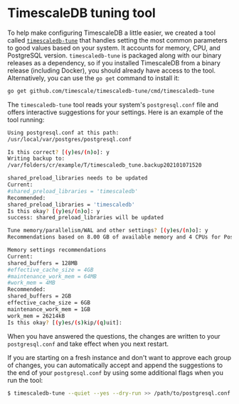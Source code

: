 # TimescaleDB tuning tool
To help make configuring TimescaleDB a little easier, we created a tool called
[`timescaledb-tune`][tstune] that handles setting the most common parameters to
good values based on your system. It accounts for memory, CPU, and PostgreSQL
version. `timescaledb-tune` is packaged along with our binary releases as a
dependency, so if you installed TimescaleDB from a binary release (including
Docker), you should already have access to the tool. Alternatively, you can use
the `go get` command to install it:

```bash
go get github.com/timescale/timescaledb-tune/cmd/timescaledb-tune
```

The `timescaledb-tune` tool reads your system's `postgresql.conf` file and offers
interactive suggestions for your settings. Here is an example of the tool running:

```bash
Using postgresql.conf at this path:
/usr/local/var/postgres/postgresql.conf

Is this correct? [(y)es/(n)o]: y
Writing backup to:
/var/folders/cr/example/T/timescaledb_tune.backup202101071520

shared_preload_libraries needs to be updated
Current:
#shared_preload_libraries = 'timescaledb'
Recommended:
shared_preload_libraries = 'timescaledb'
Is this okay? [(y)es/(n)o]: y
success: shared_preload_libraries will be updated

Tune memory/parallelism/WAL and other settings? [(y)es/(n)o]: y
Recommendations based on 8.00 GB of available memory and 4 CPUs for PostgreSQL 12

Memory settings recommendations
Current:
shared_buffers = 128MB
#effective_cache_size = 4GB
#maintenance_work_mem = 64MB
#work_mem = 4MB
Recommended:
shared_buffers = 2GB
effective_cache_size = 6GB
maintenance_work_mem = 1GB
work_mem = 26214kB
Is this okay? [(y)es/(s)kip/(q)uit]:
```

When you have answered the questions, the changes are written to your `postgresql.conf` and take effect when you next restart.

If you are starting on a fresh instance and don't want to approve each group of changes, you can automatically accept and append the suggestions to the end of your `postgresql.conf` by using some additional flags when you run the tool:
```bash
$ timescaledb-tune --quiet --yes --dry-run >> /path/to/postgresql.conf
```


[tstune]: https://github.com/timescale/timescaledb-tune
